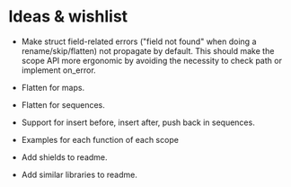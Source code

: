 # Ideas & wishlist

- Make struct field-related errors ("field not found" when doing a rename/skip/flatten) not propagate by default.
  This should make the scope API more ergonomic by avoiding the necessity to check path or implement on_error.

- Flatten for maps.

- Flatten for sequences.

- Support for insert before, insert after, push back in sequences.

- Examples for each function of each scope

- Add shields to readme.

- Add similar libraries to readme.
